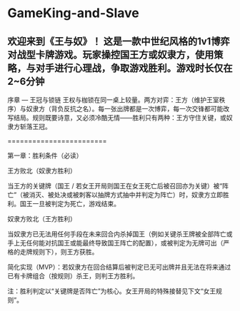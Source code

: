 # GameKing-and-Slave
欢迎来到《王与奴》！ 这是一款中世纪风格的1v1博弈对战型卡牌游戏。玩家操控国王方或奴隶方，使用策略，与对手进行心理战，争取游戏胜利。游戏时长仅在2~6分钟
-----------------------------------------------------------------------------------------------------------------------------------------------
序章 — 王冠与锁链
王权与枷锁在同一桌上较量。两方对弈：王方（维护王室秩序）与奴隶方（背负反抗之名）。每一张出牌都是一次博弈，每一次交锋都可能改写结局。规则既要诗意，又必须冷酷无情——胜利只有两种：王方守住关键，或奴隶方斩落王冠。

========================

第一章：胜利条件（必读）

王方败北（奴隶方胜利）

当王方的关键牌（国王 / 若女王开局则国王在女王死亡后被召回亦为关键）被“阵亡”（被消灭、被处决或被刺客以抽牌方式抽中并判定为阵亡）时，奴隶方立即胜利。国王一旦被判定为死亡，游戏结束。

奴隶方败北（王方胜利）

当奴隶方已无法用任何手段在未来回合内杀掉国王（例如关键杀王牌被全部阵亡或手上无任何能对抗国王或能最终导致国王阵亡的配置），或被判定为无牌可出（严格的走牌规则下），则王方获胜。

简化实现（MVP）：若奴隶方在回合结算后被判定已无可出牌并且无法在将来通过已有卡牌组合（按规则）杀王，则判王方胜利。

注：胜利判定以“关键牌是否阵亡”为核心。女王开局的特殊接替见下文“女王规则”。

